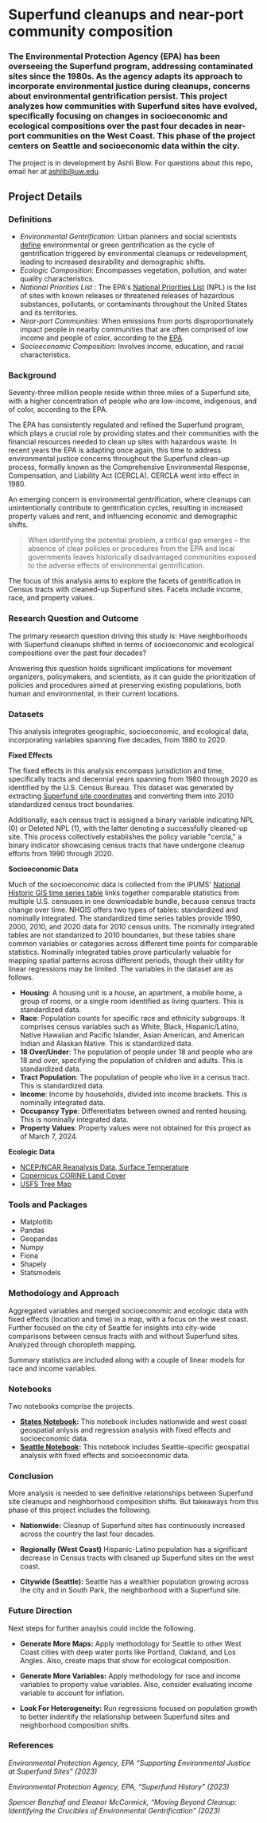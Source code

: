 # Superfund cleanups and near-port community composition
### The Environmental Protection Agency (EPA) has been overseeing the Superfund program, addressing contaminated sites since the 1980s. As the agency adapts its approach to incorporate environmental justice during cleanups, concerns about environmental gentrification persist. This project analyzes how communities with Superfund sites have evolved, specifically focusing on changes in socioeconomic and ecological compositions over the past four decades in near-port communities on the West Coast. This phase of the project centers on Seattle and socioeconomic data within the city.  
The project is in development by Ashli Blow. For questions about this repo, email her at [ashlib@uw.edu](mailto:ashlib@uw.edu). 

## Project Details

### Definitions 
* *Environmental Gentrification*: Urban planners and social scientists [define](https://www.researchgate.net/publication/263154584_Wiped_Out_by_the_Greenwave_Environmental_Gentrification_and_the_Paradoxical_Politics_of_Urban_Sustainability) environmental or green gentrification as the cycle of gentrification triggered by environmental cleanups or redevelopment, leading to increased desirability and demographic shifts. 
* *Ecologic Composition*: Encompasses vegetation, pollution, and water quality characteristics.
* *National Priorities List* : The EPA's [National Priorities List](https://www.epa.gov/superfund/superfund-national-priorities-list-npl) (NPL) is the list of sites with known releases or threatened releases of hazardous substances, pollutants, or contaminants throughout the United States and its territories.
* *Near-port Communities*: When emissions from ports disproportionately impact people in nearby communities that are often comprised of low income and people of color, according to the [EPA](https://19january2017snapshot.epa.gov/ports-initiative/near-port-communities_.html).
* *Socioeconomic Composition*: Involves income, education, and racial characteristics.
  
### Background 
Seventy-three million people reside within three miles of a Superfund site, with a higher concentration of people who are low-income, indigenous, and of color, according to the EPA. 

The EPA has consistently regulated and refined the Superfund program, which plays a crucial role by providing states and their communities with the financial resources needed to clean up sites with hazardous waste. In recent years the EPA is adapting once again, this time to address environmental justice concerns throughout the Superfund clean-up process, formally known as the Comprehensive Environmental Response, Compensation, and Liability Act (CERCLA). CERCLA went into effect in 1980. 

An emerging concern is environmental gentrification, where cleanups can unintentionally contribute to gentrification cycles, resulting in increased property values and rent, and influencing economic and demographic shifts.	

> When identifying the potential problem, a critical gap emerges – the absence of clear policies or procedures from the EPA and local governments leaves historically disadvantaged communities exposed to the adverse effects of environmental gentrification.

The focus of this analysis aims to explore the facets of gentrification in Census tracts with cleaned-up Superfund sites. Facets include income, race, and property values.  

### Research Question and Outcome 
The primary research question driving this study is: Have neighborhoods with Superfund cleanups shifted in terms of socioeconomic and ecological compositions over the past four decades?

Answering this question holds significant implications for movement organizers, policymakers, and scientists, as it can guide the prioritization of policies and procedures aimed at preserving existing populations, both human and environmental, in their current locations.

### Datasets 
This analysis integrates geographic, socioeconomic, and ecological data, incorporating variables spanning five decades, from 1980 to 2020.

**Fixed Effects**

The fixed effects in this analysis encompass jurisdiction and time, specifically tracts and decennial years spanning from 1980 through 2020 as identified by the U.S. Census Bureau. This dataset was generated by extracting [Superfund site coordinates](https://www.epa.gov/superfund/search-superfund-sites-where-you-live) and converting them into 2010 standardized census tract boundaries.

Additionally, each census tract is assigned a binary variable indicating NPL (0) or Deleted NPL (1), with the latter denoting a successfully cleaned-up site. This process collectively establishes the policy variable "cercla," a binary indicator showcasing census tracts that have undergone cleanup efforts from 1990 through 2020.

**Socioeconomic Data**

Much of the socioeconomic data is collected from the IPUMS' [National Historic GIS time series table](https://www.nhgis.org/time-series-tables#standardization) links together comparable statistics from multiple U.S. censuses in one downloadable bundle, because census tracts change over time. NHGIS offers two types of tables: standardized and nominally integrated. The standardized time series tables provide 1990, 2000, 2010, and 2020 data for 2010 census units. The nominally integrated tables are not standarized to 2010 boundaries, but these tables share common variables or categories across different time points for comparable statistics. Nominally integrated tables prove particularly valuable for mapping spatial patterns across different periods, though their utility for linear regressions may be limited. The variables in the dataset are as follows. 

* **Housing**: A housing unit is a house, an apartment, a mobile home, a group of rooms, or a single room identified as living quarters. This is standardized data.
* **Race**: Population counts for specific race and ethnicity subgroups. It comprises census variables such as White, Black, Hispanic/Latino, Native Hawaiian and Pacific Islander, Asian American, and American Indian and Alaskan Native. This is standardized data. 
* **18 Over/Under**: The population of people under 18 and people who are 18 and over, specifying the population of children and adults. This is standardized data. 
* **Tract Population**: The population of people who live in a census tract. This is standardized data. 
* **Income**: Income by households, divided into income brackets. This is nominally integrated data. 
* **Occupancy Type**: Differentiates between owned and rented housing. This is nominally integrated data.
* **Property Values**: Property values were not obtained for this project as of March 7, 2024. 
 
**Ecologic Data**
* [NCEP/NCAR Reanalysis Data, Surface Temperature](https://developers.google.com/earth-engine/datasets/catalog/NCEP_RE_surface_temp)
* [Copernicus CORINE Land Cover](https://developers.google.com/earth-engine/datasets/tags/landcover)
* [USFS Tree Map](https://developers.google.com/earth-engine/datasets/catalog/USFS_GTAC_TreeMap_v2016)

### Tools and Packages
* Matplotlib
* Pandas
* Geopandas
* Numpy
* Fiona
* Shapely
* Statsmodels

### Methodology and Approach
Aggregated variables and merged socioeconomic and ecologic data with fixed effects (location and time) in a map, with a focus on the west coast. Further focused on the city of Seattle for insights into city-wide comparisons between census tracts with and without Superfund sites. Analyzed through choropleth mapping. 

Summary statistics are included along with a couple of linear models for race and income variables. 

### Notebooks 
Two notebooks comprise the projects. 

- **[States Notebook](https://github.com/UW-GDA/superfund-gentrification/blob/main/Notebooks/States.ipynb):** This notebook includes nationwide and west coast geospatial anlysis and regression analysis with fixed effects and socioeconomic data. 
- **[Seattle Notebook](https://github.com/UW-GDA/superfund-gentrification/blob/main/Notebooks/Seattle_Socio.ipynb):** This notebook includes Seattle-specific geospatial analysis with fixed effects and socioeconomic data. 

### Conclusion
More analysis is needed to see definitive relationships between Superfund site cleanups and neighborhood composition shifts. But takeaways from this phase of this project includes the following. 

- **Nationwide:** Cleanup of Superfund sites has continuously  increased across the country the last four decades. 

- **Regionally (West Coast)** Hispanic-Latino population has a significant decrease in Census tracts with cleaned up Superfund sites on the west coast. 

- **Citywide (Seattle):** Seattle has a wealthier population growing across the city and in South Park, the neighborhood with a Superfund site. 

### Future Direction 
Next steps for further anaylsis could inclde the following. 

- **Generate More Maps:** Apply methodology for Seattle to other West Coast cities with deep water ports like Portland, Oakland, and Los Angles. Also, create maps that show for ecological composition. 

- **Generate More Variables:** Apply methodology for race and income variables to property value variables. Also, consider evaluating income variable to account for inflation. 

- **Look For Heterogeneity:** Run regressions focused on population growth to better indentify the relationship between Superfund sites and neighborhood composition shifts. 

### References 
*Environmental Protection Agency, EPA “Supporting Environmental Justice at Superfund Sites” (2023)* 

*Environmental Protection Agency, EPA, “Superfund History” (2023)*

*Spencer Banzhaf and Eleanor McCormick, “Moving Beyond Cleanup: Identifying the Crucibles of Environmental Gentrification” (2023)* 
